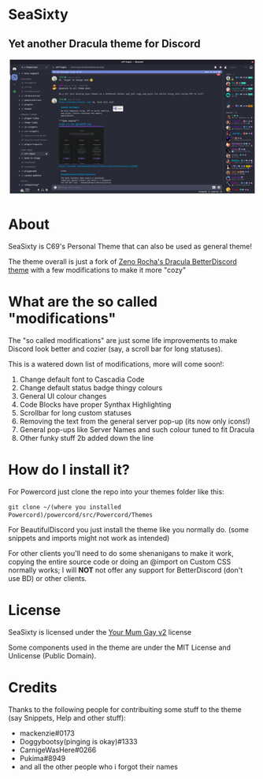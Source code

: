 # SeaSixty
## Yet another Dracula theme for Discord

![This is SeaSixty](/ast/FrontPage-v1.2.1.png)

# About
SeaSixty is C69's Personal Theme that can also be used as general theme!

The theme overall is just a fork of [Zeno Rocha's Dracula BetterDiscord theme](https://github.com/dracula/betterdiscord) with a few modifications to make it more "cozy"

# What are the so called "modifications"
The "so called modifications" are just some life improvements to make Discord look better and cozier (say, a scroll bar for long statuses).

This is a watered down list of modifications, more will come soon!:

1. Change default font to Cascadia Code
2. Change default status badge thingy colours
3. General UI colour changes
4. Code Blocks have proper Synthax Highlighting
5. Scrollbar for long custom statuses
6. Removing the text from the general server pop-up (its now only icons!)
7. General pop-ups like Server Names and such colour tuned to fit Dracula
8. Other funky stuff 2b added down the line

# How do I install it?

For Powercord just clone the repo into your themes folder like this:

```
git clone ~/(where you installed Powercord)/powercord/src/Powercord/Themes
```

For BeautifulDiscord you just install the theme like you normally do. (some snippets and imports might not work as intended)

For other clients you'll need to do some shenanigans to make it work, copying the entire source code or doing an @import on Custom CSS normally works; I will **NOT** not offer any support for BetterDiscord (don't use BD) or other clients.

# License
SeaSixty is licensed under the [Your Mum Gay v2](https://github.com/citizensixtynine/YMG-v2) license

Some components used in the theme are under the MIT License and Unlicense (Public Domain).

# Credits
Thanks to the following people for contribuiting some stuff to the theme (say Snippets, Help and other stuff):
- mackenzie#0173
- Doggybootsy(pinging is okay)#1333
- CarnigeWasHere#0266
- Pukima#8949
- and all the other people who i forgot their names
